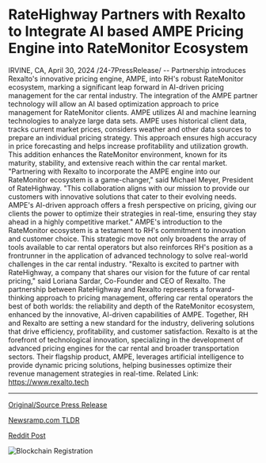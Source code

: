 # RateHighway Partners with Rexalto to Integrate AI based AMPE Pricing Engine into RateMonitor Ecosystem

IRVINE, CA, April 30, 2024 /24-7PressRelease/ -- Partnership introduces Rexalto's innovative pricing engine, AMPE, into RH's robust RateMonitor ecosystem, marking a significant leap forward in AI-driven pricing management for the car rental industry.  The integration of the AMPE partner technology will allow an AI based optimization approach to price management for RateMonitor clients. AMPE utilizes AI and machine learning technologies to analyze large data sets. AMPE uses historical client data, tracks current market prices, considers weather and other data sources to prepare an individual pricing strategy. This approach ensures high accuracy in price forecasting and helps increase profitability and utilization growth. This addition enhances the RateMonitor environment, known for its maturity, stability, and extensive reach within the car rental market.  "Partnering with Rexalto to incorporate the AMPE engine into our RateMonitor ecosystem is a game-changer," said Michael Meyer, President of RateHighway. "This collaboration aligns with our mission to provide our customers with innovative solutions that cater to their evolving needs. AMPE's AI-driven approach offers a fresh perspective on pricing, giving our clients the power to optimize their strategies in real-time, ensuring they stay ahead in a highly competitive market."  AMPE's introduction to the RateMonitor ecosystem is a testament to RH's commitment to innovation and customer choice. This strategic move not only broadens the array of tools available to car rental operators but also reinforces RH's position as a frontrunner in the application of advanced technology to solve real-world challenges in the car rental industry.  "Rexalto is excited to partner with RateHighway, a company that shares our vision for the future of car rental pricing," said Loriana Sardar, Co-Founder and CEO of Rexalto.  The partnership between RateHighway and Rexalto represents a forward-thinking approach to pricing management, offering car rental operators the best of both worlds: the reliability and depth of the RateMonitor ecosystem, enhanced by the innovative, AI-driven capabilities of AMPE. Together, RH and Rexalto are setting a new standard for the industry, delivering solutions that drive efficiency, profitability, and customer satisfaction.  Rexalto is at the forefront of technological innovation, specializing in the development of advanced pricing engines for the car rental and broader transportation sectors. Their flagship product, AMPE, leverages artificial intelligence to provide dynamic pricing solutions, helping businesses optimize their revenue management strategies in real-time.  Related Link: https://www.rexalto.tech 

---

[Original/Source Press Release](https://www.24-7pressrelease.com/press-release/510471/ratehighway-partners-with-rexalto-to-integrate-ai-based-ampe-pricing-engine-into-ratemonitor-ecosystem)
                    

[Newsramp.com TLDR](https://newsramp.com/curated-news/rexalto-and-ratehighway-revolutionize-car-rental-pricing-with-ai-driven-engine-integration/764f8941152fb4638113b7098a0f1f83) 

 



[Reddit Post](https://www.reddit.com/r/Business_NewsRamp/comments/1cgms00/rexalto_and_ratehighway_revolutionize_car_rental/) 



![Blockchain Registration](https://cdn.newsramp.app/24-7PressRelease/qrcode/244/30/ideazP1J.webp)
